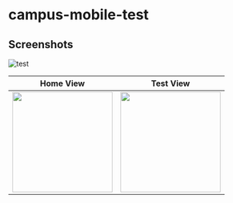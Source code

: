 # campus-mobile-test

## Screenshots
![test](https://github.com/UCSD/campus-mobile/blob/screenshots/screenshots/v5.0/ios/weather_card.png?raw=true "Weather")

Home View                  |  Test View
:-------------------------:|:-------------------------:
<img src="https://github.com/UCSD/campus-mobile/blob/screenshots/screenshots/v5.0/ios/weather_card.png?raw=true" width="200" /> | <img src="https://github.com/UCSD/campus-mobile/blob/screenshots/screenshots/v5.0/ios/weather_card.png?raw=true" width="200" />



